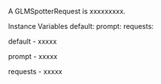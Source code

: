 A GLMSpotterRequest is xxxxxxxxx.Instance Variables	default:		<Object>	prompt:		<Object>	requests:		<Object>default	- xxxxxprompt	- xxxxxrequests	- xxxxx
